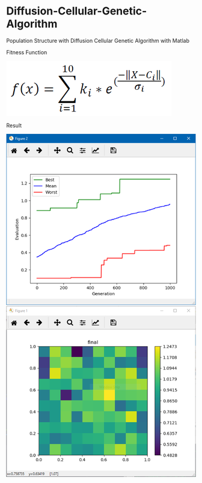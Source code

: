 # Diffusion-Cellular-Genetic-Algorithm
Population Structure with Diffusion Cellular Genetic Algorithm with Matlab

Fitness Function

![Screenshot](screenshot3.PNG)

Result

![Screenshot](screenshot2.PNG)
![Screenshot](screenshot1.PNG)

